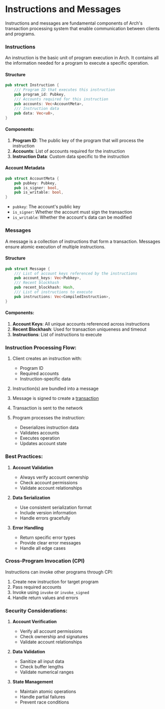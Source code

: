 # Instructions and Messages

Instructions and messages are fundamental components of Arch's transaction processing system that enable communication between clients and programs.

### Instructions

An instruction is the basic unit of program execution in Arch. It contains all the information needed for a program to execute a specific operation.

#### Structure
```rust
pub struct Instruction {
    /// Program ID that executes this instruction
    pub program_id: Pubkey,
    /// Accounts required for this instruction
    pub accounts: Vec<AccountMeta>,
    /// Instruction data
    pub data: Vec<u8>,
}
```

#### Components:

1. **Program ID**: The public key of the program that will process the instruction
2. **Accounts**: List of accounts required for the instruction
3. **Instruction Data**: Custom data specific to the instruction

#### Account Metadata
```rust
pub struct AccountMeta {
    pub pubkey: Pubkey,
    pub is_signer: bool,
    pub is_writable: bool,
}
```

- `pubkey`: The account's public key
- `is_signer`: Whether the account must sign the transaction
- `is_writable`: Whether the account's data can be modified

### Messages

A message is a collection of instructions that form a transaction. Messages ensure atomic execution of multiple instructions.

#### Structure
```rust
pub struct Message {
    /// List of account keys referenced by the instructions
    pub account_keys: Vec<Pubkey>,
    /// Recent blockhash
    pub recent_blockhash: Hash,
    /// List of instructions to execute
    pub instructions: Vec<CompiledInstruction>,
}
```

#### Components:

1. **Account Keys**: All unique accounts referenced across instructions
2. **Recent Blockhash**: Used for transaction uniqueness and timeout
3. **Instructions**: List of instructions to execute

### Instruction Processing Flow:

1. Client creates an instruction with:
   - Program ID
   - Required accounts
   - Instruction-specific data

2. Instruction(s) are bundled into a message

3. Message is signed to create a [transaction]

4. Transaction is sent to the network

5. Program processes the instruction:
   - Deserializes instruction data
   - Validates accounts
   - Executes operation
   - Updates account state

### Best Practices:

1. **Account Validation**
   - Always verify account ownership
   - Check account permissions
   - Validate account relationships

2. **Data Serialization**
   - Use consistent serialization format
   - Include version information
   - Handle errors gracefully

3. **Error Handling**
   - Return specific error types
   - Provide clear error messages
   - Handle all edge cases

### Cross-Program Invocation (CPI)

Instructions can invoke other programs through CPI:

1. Create new instruction for target program
2. Pass required accounts
3. Invoke using `invoke` or `invoke_signed`
4. Handle return values and errors

### Security Considerations:

1. **Account Verification**
   - Verify all account permissions
   - Check ownership and signatures
   - Validate account relationships

2. **Data Validation**
   - Sanitize all input data
   - Check buffer lengths
   - Validate numerical ranges

3. **State Management**
   - Maintain atomic operations
   - Handle partial failures
   - Prevent race conditions

<!-- Internal -->
[transaction]: ./transaction.md
